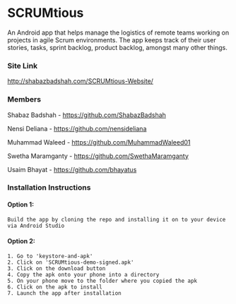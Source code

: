 # SCRUMtious
An Android app that helps manage the logistics of remote teams working on projects in agile Scrum environments. The app keeps track of their user stories, tasks, sprint backlog, product backlog, amongst many other things.

### Site Link
http://shabazbadshah.com/SCRUMtious-Website/

### Members
Shabaz Badshah - https://github.com/ShabazBadshah

Nensi Deliana - https://github.com/nensideliana

Muhammad Waleed - https://github.com/MuhammadWaleed01

Swetha Maramganty - https://github.com/SwethaMaramganty

Usaim Bhayat - https://github.com/bhayatus

### Installation Instructions
#### Option 1:
	Build the app by cloning the repo and installing it on to your device via Android Studio
	
#### Option 2: 
	1. Go to 'keystore-and-apk'
	2. Click on 'SCRUMtious-demo-signed.apk'
	3. Click on the download button
	4. Copy the apk onto your phone into a directory
	5. On your phone move to the folder where you copied the apk
	6. Click on the apk to install 
	7. Launch the app after installation
